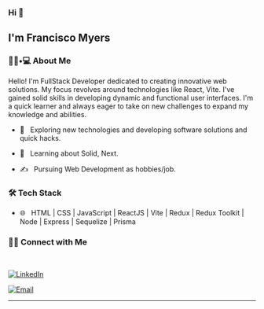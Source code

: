 ### Hi 👋<h2> I'm Francisco Myers</h2>

<h3> 👨🏻•💻 About Me </h3>


<p>Hello! I'm FullStack Developer dedicated to creating innovative web solutions. My focus revolves around  technologies like React, Vite. I've gained solid skills in developing dynamic and functional user interfaces. I'm a quick learner and always eager to take on new challenges to expand my knowledge and abilities.</p>

- 🤔 &nbsp; Exploring new technologies and developing software solutions and quick hacks.

- 🌱 &nbsp; Learning about Solid, Next.

- ✍️ &nbsp; Pursuing Web Development as hobbies/job.

<h3>🛠 Tech Stack</h3>


- 🌐 &nbsp; HTML | CSS | JavaScript | ReactJS | Vite | Redux | Redux Toolkit | Node | Express | Sequelize | Prisma

<!--

- 🛢 &nbsp; Postgress

- 🔧 &nbsp; Git 

-->

<h3> 🤝🏻 Connect with Me </h3>

<br>


<p align="center">

<a href="https://www.linkedin.com/in/francisco-myers-148a7919a/"><img alt="LinkedIn" src="https://img.shields.io/badge/LinkedIn-Francisco%20Myers-blue?style=flat-square&logo=linkedin"></a>
</a>

<a href="mailto:franciscomyers@gmail.com"><img alt="Email" src="https://img.shields.io/badge/Email-franciscomyers@gmail.com-blue?style=flat-square&logo=gmail"></a>

</p>


<hr>
